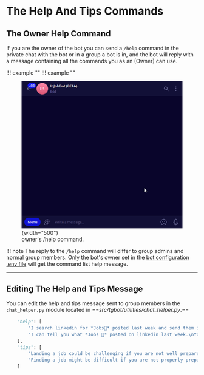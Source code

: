 # The Help And Tips Commands

## The Owner Help Command

If you are the owner of the bot you can send a `/help` command in the private chat with the bot or in a group a bot is in, and the bot will reply with a message containing all the commands you as an (Owner) can use.

!!! example ""
    !!! example ""
    <figure markdown>
    ![ljob_command](../assets/bot_commands/help_command_owner.gif){width="500"}
    <figcaption>owner's /help command.</figcaption>
    </figure>

!!! note 
    The reply to the `/help` command will differ to group admins and normal group members.
    Only the bot's owner set in the [bot configuration .env file](../01_Tutorial%20-%20User%20Guide/03_configuring_bot.md) will get the command list help message.

****

## Editing The Help and Tips Message

You can edit the help and tips message sent to group members in the `chat_helper.py` module located in ==*src/tgbot/utilities/chat_helper.py*.==

``` py title="chat_helper.py" linenums="7" hl_lines="1 5"
    "help": [
        "I search linkedin for *Jobs💼* posted last week and send them in chat.\nI also have some tips for you, send me a /tips command to view them.",
        "I can tell you what *Jobs 💼* posted on linkedin last week.\nYou can send me a /tips command to view some tips.",
    ],
    "tips": [
        "Landing a job could be challenging if you are not well prepared, so, here are some tips:\n\n🔰 _Follow this guide to setup your GitHub profile_. [HERE](https://www.sitepoint.com/github-profile-readme/)\n🔰 Follow this guide to setup your LinkedIn profile. [HERE](https://www.linkedin.com/business/talent/blog/product-tips/linkedin-profile-summaries-that-we-love-and-how-to-boost-your-own)",
        "Finding a job might be difficult if you are not properly prepared, so here are some pointers.\n\n🔰 _Setup your GitHub profile by following this tutorial_. [HERE](https://www.sitepoint.com/github-profile-readme/)\n🔰 To set up your LinkedIn profile, follow this tutorial.[HERE](https://www.linkedin.com/business/talent/blog/product-tips/linkedin-profile-summaries-that-we-love-and-how-to-boost-your-own)",
    ]
```
